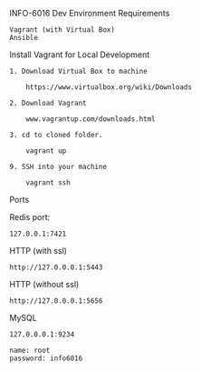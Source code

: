 INFO-6016 Dev Environment
Requirements

	Vagrant (with Virtual Box)
	Ansible

Install Vagrant for Local Development

	1. Download Virtual Box to machine

		https://www.virtualbox.org/wiki/Downloads

	2. Download Vagrant

		www.vagrantup.com/downloads.html 

	3. cd to cloned folder.

		vagrant up

	9. SSH into your machine

		vagrant ssh

Ports

Redis port:

    127.0.0.1:7421

HTTP (with ssl)

    http://127.0.0.0.1:5443

HTTP (without ssl)

    http://127.0.0.0.1:5656

MySQL

    127.0.0.0.1:9234

	name: root
	password: info6016
